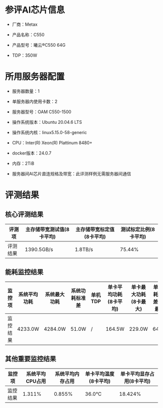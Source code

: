 # 参评AI芯片信息

* 厂商：Metax


* 产品名称：C550
* 产品型号：曦云®C550 64G
* TDP：350W

# 所用服务器配置

* 服务器数量：1


* 单服务器内使用卡数：2
* 服务器型号：OAM C550-1500
* 操作系统版本：Ubuntu 20.04.6 LTS
* 操作系统内核：linux5.15.0-58-generic
* CPU：Inter(R) Xeon(R) Plattinum 8480+
* docker版本：24.0.7
* 内存：2TiB
* 服务器间AI芯片直连规格及带宽：此评测样例无需服务器间通信

# 评测结果

## 核心评测结果

| 评测项  | 主存储带宽测试值(8卡平均) | 主存储带宽标定值(8卡平均) | 测试标定比例(8卡平均) |
| ---- | -------------- | -------------- | ------------ |
| 评测结果 | 1390.5GB/s    | 1.8TB/s       | 75.44%        |

## 能耗监控结果

| 监控项  | 系统平均功耗  | 系统最大功耗  | 系统功耗标准差 | 单机TDP | 单卡平均功耗(8卡平均) | 单卡最大功耗(8卡最大) | 单卡功耗标准差(8卡最大) | 单卡TDP |
| ---- | ------- | ------- | ------- | ----- | ------------ | ------------ | ------------- | ----- |
| 监控结果 | 4233.0W | 4284.0W | 51.0W    | /     | 164.5W       | 229.0W       | 64.5W        | 350W  |

## 其他重要监控结果

| 监控项  | 系统平均CPU占用 | 系统平均内存占用 | 单卡平均温度(8卡平均) | 单卡平均显存占用(8卡平均) |
| ---- | --------- | -------- | ------------ | -------------- |
| 监控结果 | 1.311%    | 0.855%   | 36.0°C      | 18.424%        |
